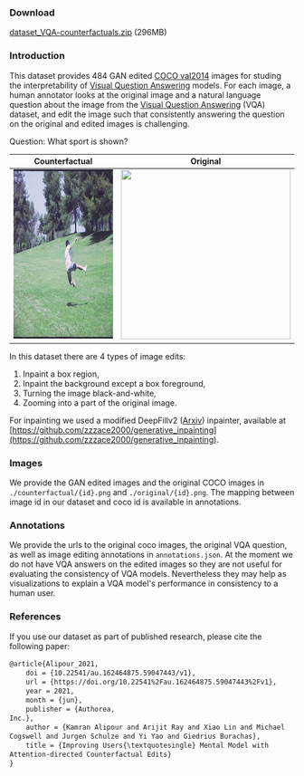 
### Download

[dataset_VQA-counterfactuals.zip](https://www.dropbox.com/s/lhgmr8e69bumyj5/dataset_VQA-counterfactuals.zip?dl=1) (296MB)

### Introduction

This dataset provides 484 GAN edited [COCO val2014](https://cocodataset.org/) images for studing the interpretability of [Visual Question Answering](https://visualqa.org/) models. For each image, a human annotator looks at the original image and a natural language question about the image from the [Visual Question Answering](https://visualqa.org/) (VQA) dataset, and edit the image such that consistently answering the question on the original and edited images is challenging. 

Question: What sport is shown?

Counterfactual | Original
------------ | -------------
<img src="./counterfactual/195.png" width="300" height="300" />|<img src="https://vqa_mscoco_images.s3.amazonaws.com/val2014/COCO_val2014_000000124452.jpg" width="300" height="300" />

In this dataset there are 4 types of image edits:
1) Inpaint a box region,
2) Inpaint the background except a box foreground,
3) Turning the image black-and-white,
4) Zooming into a part of the original image.

For inpainting we used a modified DeepFillv2 ([Arxiv](http://arxiv.org/abs/1806.03589)) inpainter, available at [https://github.com/zzzace2000/generative_inpainting](https://github.com/zzzace2000/generative_inpainting).



### Images

We provide the GAN edited images and the original COCO images in `./counterfactual/{id}.png` and `./original/{id}.png`. The mapping between image id in our dataset and coco id is available in annotations.


### Annotations

We provide the urls to the original coco images, the original VQA question, as well as image editing annotations in `annotations.json`. At the moment we do not have VQA answers on the edited images so they are not useful for evaluating the consistency of VQA models. Nevertheless they may help as visualizations to explain a VQA model's performance in consistency to a human user.


### References

If you use our dataset as part of published research, please cite the following paper:

```
@article{Alipour_2021,
	doi = {10.22541/au.162464875.59047443/v1},
	url = {https://doi.org/10.22541%2Fau.162464875.59047443%2Fv1},
	year = 2021,
	month = {jun},
	publisher = {Authorea,
Inc.},
	author = {Kamran Alipour and Arijit Ray and Xiao Lin and Michael Cogswell and Jurgen Schulze and Yi Yao and Giedrius Burachas},
	title = {Improving Users{\textquotesingle} Mental Model with Attention-directed Counterfactual Edits}
}
```
